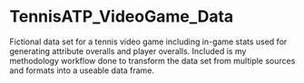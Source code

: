# TennisATP_VideoGame_Data
Fictional data set for a tennis video game including in-game stats used for generating attribute overalls and player overalls.
Included is my methodology workflow done to transform the data set from multiple sources and formats into a useable data frame. 
